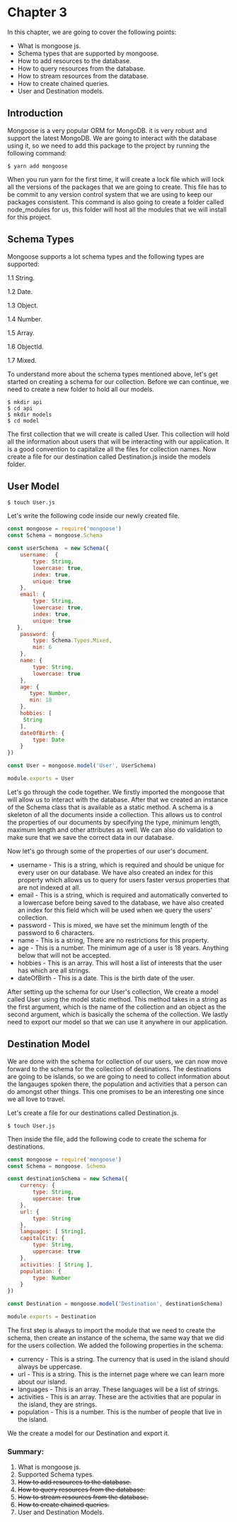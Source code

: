 # Chapter 3

In this chapter, we are going to cover the following points:

* What is mongoose js.
* Schema types that are supported by mongoose.
* How to add resources to the database.
* How to query resources from the database.
* How to stream resources from the database.
* How to create chained queries.
* User and Destination models.

## Introduction

Mongoose is a very popular ORM for MongoDB. it is very robust and support the latest MongoDB. We are going to interact with the database using it, so we need to add this package to the project by running the following command:

```
$ yarn add mongoose
```

When you run yarn for the first time, it will create a lock file which will lock all the versions of the packages that we are going to create. This file has to be commit to any version control system that we are using to keep our packages consistent. This command is also going to create a folder called node\_modules for us, this folder will host all the modules that we will install for this project. 

## Schema Types

Mongoose supports a lot schema types and the following types are supported:

1.1 String.

1.2 Date.

1.3 Object.

1.4 Number.

1.5 Array.

1.6 ObjectId.

1.7 Mixed.

To understand more about the schema types mentioned above, let's get started on creating a schema for our collection. Before we can continue, we need to create a new folder to hold all our models.

```
$ mkdir api
$ cd api
$ mkdir models
$ cd model
```

The first collection that we will create is called User. This collection will hold all the information about users that will be interacting with our application. It is a good convention to capitalize all the files for collection names. Now create a file for our destination called Destination.js inside the models folder.

## User Model

```
$ touch User.js
```

Let's write the following code inside our newly created file.

```js
const mongoose = require('mongoose')
const Schema = mongoose.Schema

const userSchema  = new Schema({
    username:  {
        type: String,
        lowercase: true,
        index: true,
        unique: true
    },
    email: {
        type: String,
        lowercase: true,
        index: true,
        unique: true
   },
    password: {
        type: Schema.Types.Mixed,
        min: 6
    },
    name: {
        type: String,
        lowercase: true
    },
    age: {
       type: Number,
       min: 18
    },
    hobbies: [
     String
    ],
    dateOfBirth: {
        type: Date
    }
})

const User = mongoose.model('User', UserSchema)

module.exports = User
```

Let's go through the code together. We firstly imported the mongoose that will allow us to interact with the database. After that we created an instance of the Schema class that is available as a static method. A schema is a skeleton of all the documents inside a collection.  This allows us to control the properties of our documents by specifying the type, minimum length, maximum length and other attributes as well. We can also do validation to make sure that we save the correct data in our database.

Now let's go through some of the properties of our user's document.

* username - This is a string, which is required and should be unique for every user on our database. We have also created an index for this property which allows us to query for users faster versus properties that are not indexed at all. 
* email - This is a string, which is required and automatically converted to a lowercase before being saved to the database, we have also created an index for this field which will be used when we query the users' collection.
* password - This is mixed, we have set the minimum length of the password to 6 characters.
* name - This is a string, There are no restrictions for this property.
* age - This is a number. The minimum age of a user is 18 years. Anything below that will not be accepted.
* hobbies - This is an array. This will host a list of interests that the user has which are all strings.
* dateOfBirth - This is a date. This is the birth date of the user.

After setting up the schema for our User's collection, We create a model called User using the model static method. This method takes in a string as the first argument, which is the name of the collection and an object as the second argument, which is basically the schema of the collection. We lastly need to export our model so that we can use it anywhere in our application.

## Destination Model

We are done with the schema for collection of our users, we can now move forward to the schema for the collection of destinations. The destinations are going to be islands, so we are going to need to collect information about the langauges spoken there, the population and activities that a person can do amongst other things. This one promises to be an interesting one since we all love to travel.

Let's create a file for our destinations called Destination.js.

```
$ touch User.js
```

Then inside the file, add the following code to create the schema for destinations.

```js
const mongoose = require('mongoose')
const Schema = mongoose. Schema

const destinationSchema = new Schema({
    currency: {
        type: String,
        uppercase: true
    },
    url: {
        type: String
    },
    languages: [ String],
    capitalCity: {
        type: String,
        uppercase: true
    },
    activities: [ String ],
    population: {
        type: Number
    }
})

const Destination = mongoose.model('Destination', destinationSchema)

module.exports = Destination
```

The first step is always to import the module that we need to create the schema, then create an instance of the schema, the same way that we did for the users collection. We added the following properties in the schema:

* currency - This is a string. The currency that is used in the island should always be uppercase.
* url - This is a string. This is the internet page where we can learn more about our island.
* languages - This is an array. These languages will be a list of strings.
* activities - This is an array. These are the activities that are popular in the island, they are strings.
* population - This is a number. This is the number of people that live in the island.

We the create a model for our Destination and export it.

### S**ummary:**

1. What is mongoose js.
2. Supported Schema types.
3. ~~How to add resources to the database.~~
4. ~~How to query resources from the database.~~
5. ~~How to stream resources from the database.~~
6. ~~How to create chained queries.~~
7. User and Destination Models.



